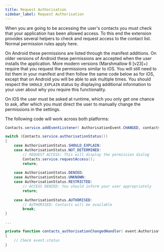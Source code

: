 ```yaml
---
title: Request Authorisation
sidebar_label: Request Authorisation
---
```


When you are going to be accessing the user's contacts you must check that your application has 
been allowed access. To this end the extension provides several helpers to check and request 
access to the contact list. Normal permission rules apply here.

On Android these permissions are listed through the manifest additions. On older versions of 
Android these permissions are accepted when the user installs the application. More modern
versions (Marshmallow 6 [v23]+) require that you request the permissions similar to iOS. 
You will still need to list them in your manifest and then follow the same code below as 
for iOS, except that on Android you will be able to ask multiple times. You should respect 
the `SHOULD_EXPLAIN` status by displaying additional information to your user about why 
you require this functionality.

On iOS the user must be asked at runtime, which you only get one chance to ask, after which
you must direct the user to manually change the permissions in the settings.

The following code will work across both platforms:

```actionscript
Contacts.service.addEventListener( AuthorisationEvent.CHANGED, contacts_authorisationChangedHandler );

switch (Contacts.service.authorisationStatus())
{
	case AuthorisationStatus.SHOULD_EXPLAIN:
	case AuthorisationStatus.NOT_DETERMINED:
		// REQUEST ACCESS: This will display the permission dialog
		Contacts.service.requestAccess();
		return;
	
	case AuthorisationStatus.DENIED:
	case AuthorisationStatus.UNKNOWN:
	case AuthorisationStatus.RESTRICTED:
		// ACCESS DENIED: You should inform your user appropriately
		return;
		
	case AuthorisationStatus.AUTHORISED:
		// AUTHORISED: Contacts will be available
		break;						
}

...

private function contacts_authorisationChangedHandler( event:AuthorisationEvent ):void
{
	// Check event.status
}
```

